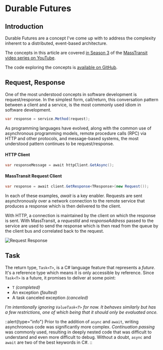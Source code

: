 # Durable Futures

## Introduction

Durable Futures are a concept I've come up with to address the complexity inherent to a distributed, event-based architecture.

The concepts in this article are covered [in Season 3](https://youtube.com/playlist?list=PLx8uyNNs1ri2JeyDGFWfCYyAjOB1GP-t1) of the [MassTransit video series on YouTube](https://youtube.com/playlist?list=PLx8uyNNs1ri2MBx6BjPum5j9_MMdIfM9C). 

The code exploring the concepts is [available on GitHub](https://github.com/MassTransit/Sample-ForkJoint).

## Request, Response

One of the most understood concepts in software development is request/response. In the simplest form, call/return, this conversation pattern between a client and a service, is the most commonly used idiom in software development.

```csharp
var response = service.Method(request);
```

As programming languages have evolved, along with the common use of asynchronous programming models, remote procedure calls (RPC) via HTTP and other protocols, and message-based systems, the most understood pattern continues to be request/response.

#### HTTP Client

```csharp
var responseMessage = await httpClient.GetAsync();
```

#### MassTransit Request Client

```csharp
var response = await client.GetResponse<TResponse>(new Request());
```

In each of these examples, _await_ is a key enabler. Requests are sent asynchronously over a network connection to the remote service that produces a response which is then delivered to the client. 

With HTTP, a connection is maintained by the client on which the response is sent. With MassTransit, a _requestId_ and _responseAddress_ passed to the service are used to send the response which is then read from the queue by the client bus and correlated back to the request.

![Request Response](/requestResponse.svg "Request Response")

## Task

The return type, `Task<T>`, is a C# language feature that represents a _future_. It's a reference type which means it is only accessible by reference. Since `Task<T>` is a future, it promises to deliver at some point:

- `T` _(completed)_
- An exception _(faulted)_
- A task canceled exception _(canceled)_

_I'm intentionally ignoring `ValueTask<T>` for now. It behaves similarly but has a few restrictions, one of which being that it should only be evaluated once._

::alert{type="info"}
Prior to the addition of `async` and `await`, writing asynchronous code was significantly more complex. _Continuation passing_ was commonly used, resulting in deeply nested code that was difficult to understand and even more difficult to debug. Without a doubt, `async` and `await` are two of the best keywords in C#.
::
